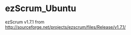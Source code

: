 ezScrum_Ubuntu
==============

ezScrum v1.7.1 from http://sourceforge.net/projects/ezscrum/files/Release/v1.7.1/

